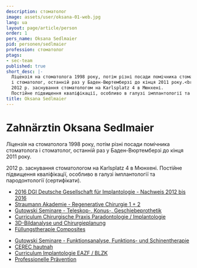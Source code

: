 ```yaml
---
description: стоматолог
image: assets/user/oksana-01-web.jpg
lang: ua
layout: page/article/person
order: 1
pers_name: Oksana Sedlmaier
pid: personen/sedlmaier
profession: стоматолог
ptags:
- sec-team
published: true
short_desc: |-
  Ліцензія на стоматолога 1998 року, потім різні посади помічника стоматолога
  і стоматолог, останній раз у Баден-Вюртемберзі до кінця 2011 року.<br>
  2012 р. заснування стоматологом на Karlsplatz 4 в Мюнхені.
  Постійне підвищення кваліфікації, особливо в галузі імплантології та пародонтології (сертифікати).
title: Oksana Sedlmaier
---
```


# Zahnärztin Oksana Sedlmaier

Ліцензія на стоматолога 1998 року, потім різні посади помічника стоматолога
і стоматолог, останній раз у Баден-Вюртемберзі до кінця 2011 року.

2012 р. заснування стоматологом на Karlsplatz 4 в Мюнхені.
Постійне підвищення кваліфікації, особливо в галузі імплантології та пародонтології (сертифікати).

<div class="clearfix"></div>


<div class="row content-space-t-3">
    <div class="col-md-6">
        <ul class="list-pointer list-pointer-primary">
            <li class="list-pointer-item"><a href=""><i class="bi bi-file-earmark-pdf-fill"></i> 2016 DGI Deutsche Gesellschaft für Implantologie - Nachweis 2012 bis 2016</a></li>
            <li class="list-pointer-item"><a href=""><i class="bi bi-file-earmark-pdf-fill"></i> Straumann Akademie - Regenerative Chirurgie 1 + 2</a></li>
            <li class="list-pointer-item"><a href=""><i class="bi bi-file-earmark-pdf-fill"></i> Gutowski Seminare - Teleskop-, Konus-, Geschiebeprothetik</a></li>
            <li class="list-pointer-item"><a href=""><i class="bi bi-file-earmark-pdf-fill"></i> Curriculum Chirurgische Praxis Paradontologie / Implantologie</a></li>
            <li class="list-pointer-item"><a href=""><i class="bi bi-file-earmark-pdf-fill"></i> 3D-Bildanalyse und Chirurgieplanung</a></li>
            <li class="list-pointer-item"><a href=""><i class="bi bi-file-earmark-pdf-fill"></i> Füllungstherapie Composites</a></li>
        </ul>
    </div>
    <div class="col-md-6">
        <ul class="list-pointer list-pointer-primary">
            <li class="list-pointer-item"><a href=""><i class="bi bi-file-earmark-pdf-fill"></i> Gutowski Seminare - Funktionsanalyse, Funktions- und Schinentherapie</a></li>
            <li class="list-pointer-item"><a href=""><i class="bi bi-file-earmark-pdf-fill"></i> CEREC hautnah</a></li>
            <li class="list-pointer-item"><a href=""><i class="bi bi-file-earmark-pdf-fill"></i> Curriculum Implantologie EAZF / BLZK</a></li>
            <li class="list-pointer-item"><a href=""><i class="bi bi-file-earmark-pdf-fill"></i> Professionelle Prävention</a></li>
        </ul>
    </div>
</div>

